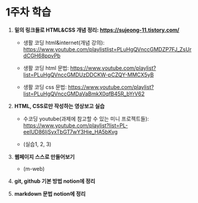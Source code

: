 # 1주차 학습

1. **밑의 링크들로 HTML&CSS 개념 정리: https://sujeong-11.tistory.com/**

   - 생활 코딩 html&internet(개념 강의): https://www.youtube.com/playlistlist=PLuHgQVnccGMDZP7FJ_ZsUrdCGH68ppvPb

   - 생활 코딩 html 문법: https://www.youtube.com/playlist?list=PLuHgQVnccGMDUzDDCKW-pCZQY-MMCX5yB

   - 생활 코딩 css 문법: https://www.youtube.com/playlist?list=PLuHgQVnccGMDaVaBmkX0qfB45R_bYrV62

2. **HTML, CSS로만 작성하는 영상보고 실습**

   - 수코딩 youtube(과제에 참고할 수 있는 미니 프로젝트들): https://www.youtube.com/playlist?list=PL-eeIUD86IjSyxTbGT7wY3Hie_HA5bKvg

   - (실습1, 2, 3)

3. **웹페이지 스스로 만들어보기**

   - (m-web)

4. **git, github 기본 방법 notion에 정리**

5. **markdown 문법 notion에 정리**
